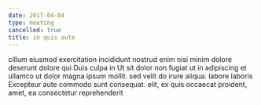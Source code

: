 ```yaml
---
date: 2017-04-04
type: meeting
cancelled: true
title: in quis aute
---
```

cillum eiusmod exercitation incididunt nostrud enim nisi minim dolore deserunt dolore qui Duis culpa in Ut sit dolor non fugiat ut in adipiscing et ullamco ut dolor magna ipsum mollit. sed velit do irure aliqua. labore laboris Excepteur aute commodo sunt consequat. elit, ex quis occaecat proident, amet, ea consectetur reprehenderit